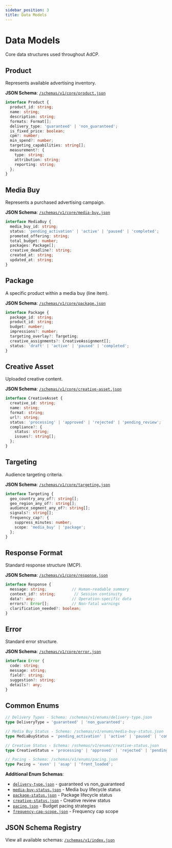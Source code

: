 ```yaml
---
sidebar_position: 3
title: Data Models
---
```


# Data Models

Core data structures used throughout AdCP.

## Product

Represents available advertising inventory.

**JSON Schema**: [`/schemas/v1/core/product.json`](/schemas/v1/core/product.json)

```typescript
interface Product {
  product_id: string;
  name: string;
  description: string;
  formats: Format[];
  delivery_type: 'guaranteed' | 'non_guaranteed';
  is_fixed_price: boolean;
  cpm?: number;
  min_spend?: number;
  targeting_capabilities: string[];
  measurement?: {
    type: string;
    attribution: string;
    reporting: string;
  };
}
```

## Media Buy

Represents a purchased advertising campaign.

**JSON Schema**: [`/schemas/v1/core/media-buy.json`](/schemas/v1/core/media-buy.json)

```typescript
interface MediaBuy {
  media_buy_id: string;
  status: 'pending_activation' | 'active' | 'paused' | 'completed';
  promoted_offering: string;
  total_budget: number;
  packages: Package[];
  creative_deadline?: string;
  created_at: string;
  updated_at: string;
}
```

## Package

A specific product within a media buy (line item).

**JSON Schema**: [`/schemas/v1/core/package.json`](/schemas/v1/core/package.json)

```typescript
interface Package {
  package_id: string;
  product_id: string;
  budget: number;
  impressions?: number;
  targeting_overlay?: Targeting;
  creative_assignments?: CreativeAssignment[];
  status: 'draft' | 'active' | 'paused' | 'completed';
}
```

## Creative Asset

Uploaded creative content.

**JSON Schema**: [`/schemas/v1/core/creative-asset.json`](/schemas/v1/core/creative-asset.json)

```typescript
interface CreativeAsset {
  creative_id: string;
  name: string;
  format: string;
  url?: string;
  status: 'processing' | 'approved' | 'rejected' | 'pending_review';
  compliance?: {
    status: string;
    issues?: string[];
  };
}
```

## Targeting

Audience targeting criteria.

**JSON Schema**: [`/schemas/v1/core/targeting.json`](/schemas/v1/core/targeting.json)

```typescript
interface Targeting {
  geo_country_any_of?: string[];
  geo_region_any_of?: string[];
  audience_segment_any_of?: string[];
  signals?: string[];
  frequency_cap?: {
    suppress_minutes: number;
    scope: 'media_buy' | 'package';
  };
}
```

## Response Format

Standard response structure (MCP).

**JSON Schema**: [`/schemas/v1/core/response.json`](/schemas/v1/core/response.json)

```typescript
interface Response {
  message: string;           // Human-readable summary
  context_id?: string;        // Session continuity
  data?: any;                // Operation-specific data
  errors?: Error[];          // Non-fatal warnings
  clarification_needed?: boolean;
}
```

## Error

Standard error structure.

**JSON Schema**: [`/schemas/v1/core/error.json`](/schemas/v1/core/error.json)

```typescript
interface Error {
  code: string;
  message: string;
  field?: string;
  suggestion?: string;
  details?: any;
}
```

## Common Enums

```typescript
// Delivery Types - Schema: /schemas/v1/enums/delivery-type.json
type DeliveryType = 'guaranteed' | 'non_guaranteed';

// Media Buy Status - Schema: /schemas/v1/enums/media-buy-status.json
type MediaBuyStatus = 'pending_activation' | 'active' | 'paused' | 'completed';

// Creative Status - Schema: /schemas/v1/enums/creative-status.json
type CreativeStatus = 'processing' | 'approved' | 'rejected' | 'pending_review';

// Pacing - Schema: /schemas/v1/enums/pacing.json
type Pacing = 'even' | 'asap' | 'front_loaded';
```

**Additional Enum Schemas**:
- [`delivery-type.json`](/schemas/v1/enums/delivery-type.json) - guaranteed vs non_guaranteed
- [`media-buy-status.json`](/schemas/v1/enums/media-buy-status.json) - Media buy lifecycle status
- [`package-status.json`](/schemas/v1/enums/package-status.json) - Package lifecycle status
- [`creative-status.json`](/schemas/v1/enums/creative-status.json) - Creative review status
- [`pacing.json`](/schemas/v1/enums/pacing.json) - Budget pacing strategies
- [`frequency-cap-scope.json`](/schemas/v1/enums/frequency-cap-scope.json) - Frequency cap scope

## JSON Schema Registry

View all available schemas: [`/schemas/v1/index.json`](/schemas/v1/index.json)